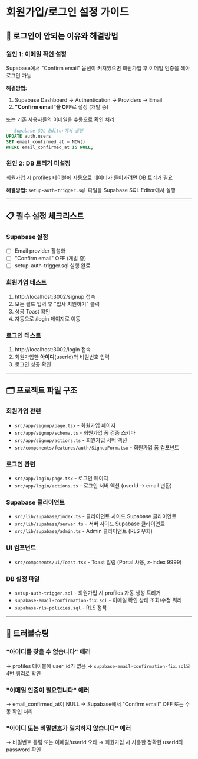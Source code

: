 # 회원가입/로그인 설정 가이드

## 🚨 로그인이 안되는 이유와 해결방법

### 원인 1: 이메일 확인 설정
Supabase에서 "Confirm email" 옵션이 켜져있으면 회원가입 후 이메일 인증을 해야 로그인 가능

**해결방법:**
1. Supabase Dashboard → Authentication → Providers → Email
2. **"Confirm email"을 OFF**로 설정 (개발 중)

또는 기존 사용자들의 이메일을 수동으로 확인 처리:
```sql
-- Supabase SQL Editor에서 실행
UPDATE auth.users
SET email_confirmed_at = NOW()
WHERE email_confirmed_at IS NULL;
```

### 원인 2: DB 트리거 미설정
회원가입 시 profiles 테이블에 자동으로 데이터가 들어가려면 DB 트리거 필요

**해결방법:**
`setup-auth-trigger.sql` 파일을 Supabase SQL Editor에서 실행

---

## 📋 필수 설정 체크리스트

### Supabase 설정
- [ ] Email provider 활성화
- [ ] "Confirm email" OFF (개발 중)
- [ ] setup-auth-trigger.sql 실행 완료

### 회원가입 테스트
1. http://localhost:3002/signup 접속
2. 모든 필드 입력 후 "입사 지원하기" 클릭
3. 성공 Toast 확인
4. 자동으로 /login 페이지로 이동

### 로그인 테스트
1. http://localhost:3002/login 접속
2. 회원가입한 **아이디**(userId)와 비밀번호 입력
3. 로그인 성공 확인

---

## 🗂️ 프로젝트 파일 구조

### 회원가입 관련
- `src/app/signup/page.tsx` - 회원가입 페이지
- `src/app/signup/schema.ts` - 회원가입 폼 검증 스키마
- `src/app/signup/actions.ts` - 회원가입 서버 액션
- `src/components/features/auth/SignupForm.tsx` - 회원가입 폼 컴포넌트

### 로그인 관련
- `src/app/login/page.tsx` - 로그인 페이지
- `src/app/login/actions.ts` - 로그인 서버 액션 (userId → email 변환)

### Supabase 클라이언트
- `src/lib/supabase/index.ts` - 클라이언트 사이드 Supabase 클라이언트
- `src/lib/supabase/server.ts` - 서버 사이드 Supabase 클라이언트
- `src/lib/supabase/admin.ts` - Admin 클라이언트 (RLS 우회)

### UI 컴포넌트
- `src/components/ui/Toast.tsx` - Toast 알림 (Portal 사용, z-index 9999)

### DB 설정 파일
- `setup-auth-trigger.sql` - 회원가입 시 profiles 자동 생성 트리거
- `supabase-email-confirmation-fix.sql` - 이메일 확인 상태 조회/수정 쿼리
- `supabase-rls-policies.sql` - RLS 정책

---

## 🔧 트러블슈팅

### "아이디를 찾을 수 없습니다" 에러
→ profiles 테이블에 user_id가 없음
→ `supabase-email-confirmation-fix.sql`의 4번 쿼리로 확인

### "이메일 인증이 필요합니다" 에러
→ email_confirmed_at이 NULL
→ Supabase에서 "Confirm email" OFF 또는 수동 확인 처리

### "아이디 또는 비밀번호가 일치하지 않습니다" 에러
→ 비밀번호 틀림 또는 이메일/userId 오타
→ 회원가입 시 사용한 정확한 userId와 password 확인
